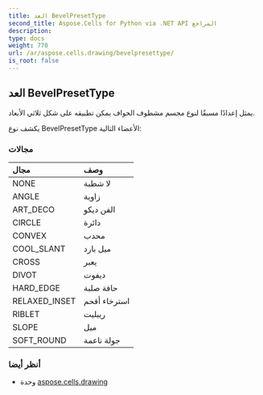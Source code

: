 ```yaml
---
title: العد BevelPresetType
second_title: Aspose.Cells for Python via .NET API المراجع
description:
type: docs
weight: 770
url: /ar/aspose.cells.drawing/bevelpresettype/
is_root: false
---
```

##  العد BevelPresetType
يمثل إعدادًا مسبقًا لنوع مجسم مشطوف الحواف يمكن تطبيقه على شكل ثلاثي الأبعاد.



يكشف نوع BevelPresetType الأعضاء التالية:

###  مجالات
| مجال| وصف|
| :- | :- |
| NONE | لا شطبة|
| ANGLE | زاوية|
| ART_DECO | الفن ديكو|
| CIRCLE | دائرة|
| CONVEX | محدب|
| COOL_SLANT | ميل بارد|
| CROSS | يعبر|
| DIVOT | ديفوت|
| HARD_EDGE | حافة صلبة|
| RELAXED_INSET | استرخاء أقحم|
| RIBLET | ريبليت|
| SLOPE | ميل|
| SOFT_ROUND | جولة ناعمة|



###  أنظر أيضا
* وحدة [aspose.cells.drawing](..)
